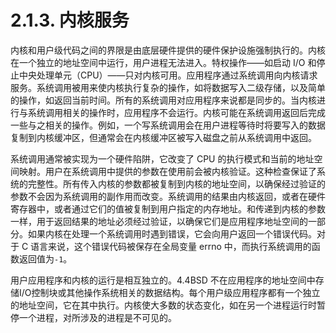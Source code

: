 # 2.1.3. 内核服务

内核和用户级代码之间的界限是由底层硬件提供的硬件保护设施强制执行的。内核在一个独立的地址空间中运行，用户进程无法进入。特权操作——如启动 I/O 和停止中央处理单元（CPU）——只对内核可用。应用程序通过系统调用向内核请求服务。系统调用被用来使内核执行复杂的操作，如将数据写入二级存储，以及简单的操作，如返回当前时间。所有的系统调用对应用程序来说都是同步的。当内核进行与系统调用相关的操作时，应用程序不会运行。内核可能在系统调用返回后完成一些与之相关的操作。例如，一个写系统调用会在用户进程等待时将要写入的数据复制到内核缓冲区，但通常会在内核缓冲区被写入磁盘之前从系统调用中返回。

系统调用通常被实现为一个硬件陷阱，它改变了 CPU 的执行模式和当前的地址空间映射。用户在系统调用中提供的参数在使用前会被内核验证。这种检查保证了系统的完整性。所有传入内核的参数都被复制到内核的地址空间，以确保经过验证的参数不会因为系统调用的副作用而改变。系统调用的结果由内核返回，或者在硬件寄存器中，或者通过它们的值被复制到用户指定的内存地址。和传递到内核的参数一样，用于返回结果的地址必须经过验证，以确保它们是应用程序地址空间的一部分。如果内核在处理一个系统调用时遇到错误，它会向用户返回一个错误代码。对于 C 语言来说，这个错误代码被保存在全局变量 errno 中，而执行系统调用的函数返回值为`-1`。

用户应用程序和内核的运行是相互独立的。4.4BSD 不在应用程序的地址空间中存储I/O控制块或其他操作系统相关的数据结构。每个用户级应用程序都有一个独立的地址空间，它在其中执行。内核使大多数的状态变化，如在另一个进程运行时暂停一个进程，对所涉及的进程是不可见的。
